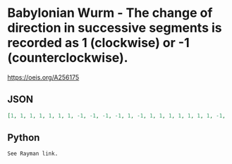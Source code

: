 # Babylonian Wurm \- The change of direction in successive segments is recorded as 1 \(clockwise\) or \-1 \(counterclockwise\)\.
https://oeis.org/A256175
## JSON
```JSON
[1, 1, 1, 1, 1, 1, 1, -1, -1, -1, -1, 1, -1, 1, 1, 1, 1, 1, 1, 1, -1, -1, -1, -1, 1, -1, -1, 1, 1, 1, 1, 1, -1, 1, 1, 1, 1, 1, -1, 1, 1, 1, 1, -1, -1, 1, -1, 1, -1, 1, 1, 1, 1, 1, 1, 1, 1, 1, 1, -1, 1, -1, 1, -1, 1, 1, 1, -1, 1, -1, -1, -1, 1, 1, 1]
```
## Python
```Python
See Rayman link.
```
